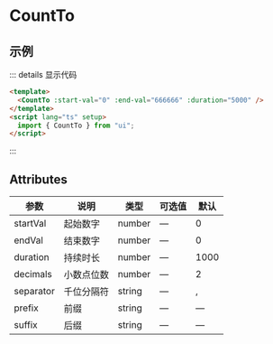 # CountTo

## 示例

<ClientOnly>
 <CountTo :startVal="0"  :end-val="666666" :duration="5000" />
</ClientOnly>

::: details 显示代码

```html
<template>
  <CountTo :start-val="0" :end-val="666666" :duration="5000" />
</template>
<script lang="ts" setup>
  import { CountTo } from "ui";
</script>
```

:::

## Attributes

| 参数      | 说明       | 类型   | 可选值 | 默认 |
| --------- | ---------- | ------ | ------ | ---- |
| startVal  | 起始数字   | number | —      | 0    |
| endVal    | 结束数字   | number | —      | 0    |
| duration  | 持续时长   | number | —      | 1000 |
| decimals  | 小数点位数 | number | —      | 2    |
| separator | 千位分隔符 | string | —      | ,    |
| prefix    | 前缀       | string | —      | —    |
| suffix    | 后缀       | string | —      | —    |
